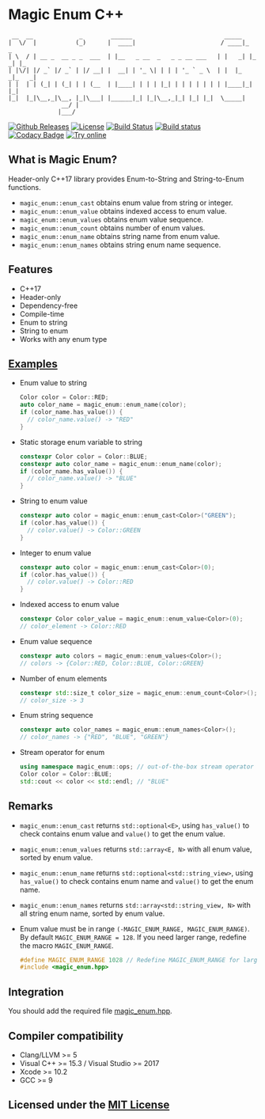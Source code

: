 # Magic Enum C++

```text
 __  __             _        ______                          _____
|  \/  |           (_)      |  ____|                        / ____|_     _
| \  / | __ _  __ _ _  ___  | |__   _ __  _   _ _ __ ___   | |   _| |_ _| |_
| |\/| |/ _` |/ _` | |/ __| |  __| | '_ \| | | | '_ ` _ \  | |  |_   _|_   _|
| |  | | (_| | (_| | | (__  | |____| | | | |_| | | | | | | | |____|_|   |_|
|_|  |_|\__,_|\__, |_|\___| |______|_| |_|\__,_|_| |_| |_|  \_____|
               __/ |
              |___/
```

[![Github Releases](https://img.shields.io/github/release/Neargye/magic_enum.svg)](https://github.com/Neargye/magic_enum/releases)
[![License](https://img.shields.io/github/license/Neargye/magic_enum.svg)](LICENSE)
[![Build Status](https://travis-ci.org/Neargye/magic_enum.svg?branch=master)](https://travis-ci.org/Neargye/magic_enum)
[![Build status](https://ci.appveyor.com/api/projects/status/0rpr966p9ssrvwu3/branch/master?svg=true)](https://ci.appveyor.com/project/Neargye/magic-enum-hf8vk/branch/master)
[![Codacy Badge](https://api.codacy.com/project/badge/Grade/64d04f150af14c3e8bd1090057b68538)](https://www.codacy.com/app/Neargye/magic_enum?utm_source=github.com&amp;utm_medium=referral&amp;utm_content=Neargye/magic_enum&amp;utm_campaign=Badge_Grade)
[![Try online](https://img.shields.io/badge/try-online-blue.svg)](https://wandbox.org/permlink/uCF1Op6ZgSI6cDJS)

## What is Magic Enum?

Header-only C++17 library provides Enum-to-String and String-to-Enum functions.
* `magic_enum::enum_cast` obtains enum value from string or integer.
* `magic_enum::enum_value` obtains indexed access to enum value.
* `magic_enum::enum_values` obtains enum value sequence.
* `magic_enum::enum_count` obtains number of enum values.
* `magic_enum::enum_name` obtains string name from enum value.
* `magic_enum::enum_names` obtains string enum name sequence.

## Features

* C++17
* Header-only
* Dependency-free
* Compile-time
* Enum to string
* String to enum
* Works with any enum type

## [Examples](example/example.cpp)

* Enum value to string
  ```cpp
  Color color = Color::RED;
  auto color_name = magic_enum::enum_name(color);
  if (color_name.has_value()) {
    // color_name.value() -> "RED"
  }
  ```

* Static storage enum variable to string
  ```cpp
  constexpr Color color = Color::BLUE;
  constexpr auto color_name = magic_enum::enum_name(color);
  if (color_name.has_value()) {
    // color_name.value() -> "BLUE"
  }
  ```

* String to enum value
  ```cpp
  constexpr auto color = magic_enum::enum_cast<Color>("GREEN");
  if (color.has_value()) {
    // color.value() -> Color::GREEN
  }
  ```

* Integer to enum value
  ```cpp
  constexpr auto color = magic_enum::enum_cast<Color>(0);
  if (color.has_value()) {
    // color.value() -> Color::RED
  }
  ```

* Indexed access to enum value
  ```cpp
  constexpr Color color_value = magic_enum::enum_value<Color>(0);
  // color_element -> Color::RED
  ```

* Enum value sequence
  ```cpp
  constexpr auto colors = magic_enum::enum_values<Color>();
  // colors -> {Color::RED, Color::BLUE, Color::GREEN}
  ```

* Number of enum elements
  ```cpp
  constexpr std::size_t color_size = magic_enum::enum_count<Color>();
  // color_size -> 3
  ```

* Enum string sequence
  ```cpp
  constexpr auto color_names = magic_enum::enum_names<Color>();
  // color_names -> {"RED", "BLUE", "GREEN"}
  ```

* Stream operator for enum
  ```cpp
  using namespace magic_enum::ops; // out-of-the-box stream operator for enums.
  Color color = Color::BLUE;
  std::cout << color << std::endl; // "BLUE"
  ```

## Remarks

* `magic_enum::enum_cast` returns `std::optional<E>`, using `has_value()` to check contains enum value and `value()` to get the enum value.

* `magic_enum::enum_values` returns `std::array<E, N>` with all enum value, sorted by enum value.

* `magic_enum::enum_name` returns `std::optional<std::string_view>`, using `has_value()` to check contains enum name and `value()` to get the enum name.

* `magic_enum::enum_names` returns `std::array<std::string_view, N>` with all string enum name, sorted by enum value.

* Enum value must be in range `(-MAGIC_ENUM_RANGE, MAGIC_ENUM_RANGE)`. By default `MAGIC_ENUM_RANGE = 128`. If you need larger range, redefine the macro `MAGIC_ENUM_RANGE`.
  ```cpp
  #define MAGIC_ENUM_RANGE 1028 // Redefine MAGIC_ENUM_RANGE for larger range.
  #include <magic_enum.hpp>
  ```

## Integration

You should add the required file [magic_enum.hpp](include/magic_enum.hpp).

## Compiler compatibility

* Clang/LLVM >= 5
* Visual C++ >= 15.3 / Visual Studio >= 2017
* Xcode >= 10.2
* GCC >= 9

## Licensed under the [MIT License](LICENSE)
